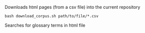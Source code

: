 Downloads html pages (from a csv file) into the current repository 
```
bash download_corpus.sh path/to/file/*.csv
```

Searches for glossary terms in html file
```

